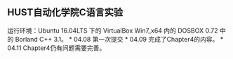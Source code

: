 ## HUST自动化学院C语言实验

<dev>
运行环境：Ubuntu 16.04LTS 下的 VirtualBox Win7_x64 内的 DOSBOX 0.72 中的 Borland C++ 3.1。
<dev>
* 04.08 第一次提交
* 04.09 完成了Chapter4的内容。
* 04.11 Chapter4仍有问题需要完善。
